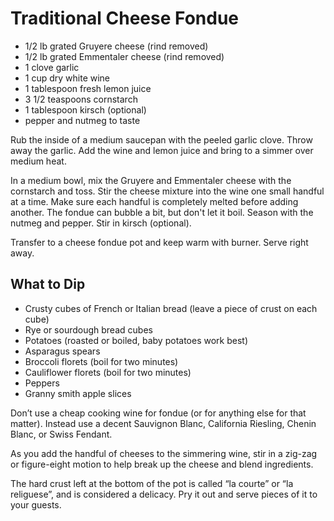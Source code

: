 # Traditional Cheese Fondue

- 1/2 lb grated Gruyere cheese (rind removed)
- 1/2 lb grated Emmentaler cheese (rind removed)
- 1 clove garlic
- 1 cup dry white wine
- 1 tablespoon fresh lemon juice
- 3 1/2 teaspoons cornstarch
- 1 tablespoon kirsch (optional)
- pepper and nutmeg to taste

Rub the inside of a medium saucepan with the peeled garlic clove. Throw away the
garlic. Add the wine and lemon juice and bring to a simmer over medium heat.

In a medium bowl, mix the Gruyere and Emmentaler cheese with the cornstarch and
toss. Stir the cheese mixture into the wine one small handful at a time. Make
sure each handful is completely melted before adding another. The fondue can
bubble a bit, but don't let it boil. Season with the nutmeg and pepper. Stir in
kirsch (optional).

Transfer to a cheese fondue pot and keep warm with burner. Serve right away.

## What to Dip

- Crusty cubes of French or Italian bread (leave a piece of crust on
  each cube)
- Rye or sourdough bread cubes
- Potatoes (roasted or boiled, baby potatoes work best)
- Asparagus spears
- Broccoli florets (boil for two minutes)
- Cauliflower florets (boil for two minutes)
- Peppers
- Granny smith apple slices

Don’t use a cheap cooking wine for fondue (or for anything else for that
matter). Instead use a decent Sauvignon Blanc, California Riesling, Chenin
Blanc, or Swiss Fendant.

As you add the handful of cheeses to the simmering wine, stir in a zig-zag or
figure-eight motion to help break up the cheese and blend ingredients.

The hard crust left at the bottom of the pot is called “la courte” or “la
religuese”, and is considered a delicacy. Pry it out and serve pieces of it to
your guests.
